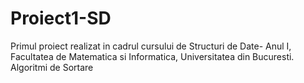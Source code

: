 # Proiect1-SD
Primul proiect realizat in cadrul cursului de Structuri de Date- Anul I, Facultatea de Matematica si Informatica, Universitatea din Bucuresti.
Algoritmi de Sortare
